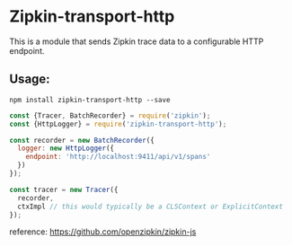 # Zipkin-transport-http
This is a module that sends Zipkin trace data to a configurable HTTP endpoint.

## Usage:

`npm install zipkin-transport-http --save`

```javascript
const {Tracer, BatchRecorder} = require('zipkin');
const {HttpLogger} = require('zipkin-transport-http');

const recorder = new BatchRecorder({
  logger: new HttpLogger({
    endpoint: 'http://localhost:9411/api/v1/spans'
  })
});

const tracer = new Tracer({
  recorder,
  ctxImpl // this would typically be a CLSContext or ExplicitContext
});
```


reference:
https://github.com/openzipkin/zipkin-js

